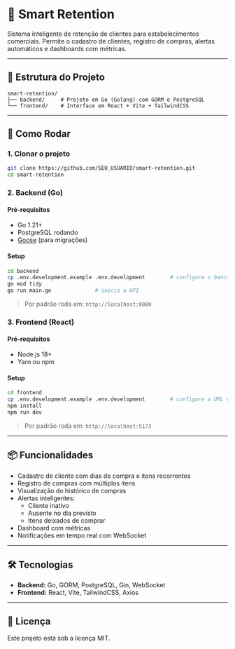 # 🧠 Smart Retention

Sistema inteligente de retenção de clientes para estabelecimentos comerciais. Permite o cadastro de clientes, registro de compras, alertas automáticos e dashboards com métricas.

---

## 📁 Estrutura do Projeto

```
smart-retention/
├── backend/     # Projeto em Go (Golang) com GORM e PostgreSQL
└── frontend/    # Interface em React + Vite + TailwindCSS
```

---

## 🚀 Como Rodar

### 1. Clonar o projeto

```bash
git clone https://github.com/SEU_USUARIO/smart-retention.git
cd smart-retention
```

### 2. Backend (Go)

#### Pré-requisitos

- Go 1.21+
- PostgreSQL rodando
- [Goose](https://github.com/pressly/goose) (para migrações)

#### Setup

```bash
cd backend
cp .env.development.example .env.development        # configure o banco
go mod tidy
go run main.go              # inicia a API
```

> Por padrão roda em: `http://localhost:8080`

### 3. Frontend (React)

#### Pré-requisitos

- Node.js 18+
- Yarn ou npm

#### Setup

```bash
cd frontend
cp .env.development.example .env.development        # configure a URL do backend
npm install
npm run dev
```

> Por padrão roda em: `http://localhost:5173`

---

## 📦 Funcionalidades

- Cadastro de cliente com dias de compra e itens recorrentes
- Registro de compras com múltiplos itens
- Visualização do histórico de compras
- Alertas inteligentes:
    - Cliente inativo
    - Ausente no dia previsto
    - Itens deixados de comprar
- Dashboard com métricas
- Notificações em tempo real com WebSocket

---

## 🛠️ Tecnologias

- **Backend:** Go, GORM, PostgreSQL, Gin, WebSocket
- **Frontend:** React, Vite, TailwindCSS, Axios

---

## 📄 Licença

Este projeto está sob a licença MIT.
